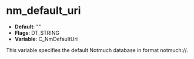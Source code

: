 # nm_default_uri

- **Default**: ""
- **Flags**: DT_STRING
- **Variable**: C_NmDefaultUri

This variable specifies the default Notmuch database in format
notmuch://<absolute path>.
